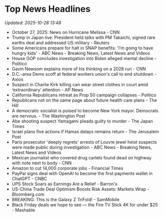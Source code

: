 # Top News Headlines

_Updated: 2025-10-28 13:48_

- October 27, 2025: News on Hurricane Melissa - CNN
- Trump in Japan live: President held talks with PM Takaichi, signed rare earths deal and addressed US military - Reuters
- Some Americans prepare for halt in SNAP benefits: 'I’m going to have hungry kids' - ABC News - Breaking News, Latest News and Videos
- House GOP concludes investigation into Biden alleged mental decline - Politico
- Gavin Newsom explains more of his thinking on a 2028 run - CNN
- D.C.-area Dems scoff at federal workers union's call to end shutdown - Axios
- Suspect in Charlie Kirk killing can wear street clothes in court amid ‘extraordinary’ attention - AP News
- California Republicans retreat as Prop 50 campaign collapses - Politico
- Republicans not on the same page about future health care plans - The Hill
- A democratic socialist is poised to become New York mayor. Democrats are nervous. - The Washington Post
- Abe shooting suspect Yamagami pleads guilty to murder - The Japan Times
- Israel plans five actions if Hamas delays remains return - The Jerusalem Post
- Paris prosecutor 'deeply regrets' arrests of Louvre jewel heist suspects were made public during investigation - ABC News - Breaking News, Latest News and Videos
- Mexican journalist who covered drug cartels found dead on highway with note next to body - CNN
- Amazon to cut 14,000 corporate jobs - Financial Times
- PayPal signs deal with OpenAI to become the first payments wallet in ChatGPT - CNBC
- UPS Stock Soars as Earnings Are a Relief - Barron's
- US-China Trade Deal Optimism Boosts Risk Assets: Markets Wrap - Bloomberg.com
- BREAKING: This is the Galaxy Z TriFold! - SamMobile
- Black Friday deals we hope to see — the Fire TV Stick 4K for under $25 - Mashable
